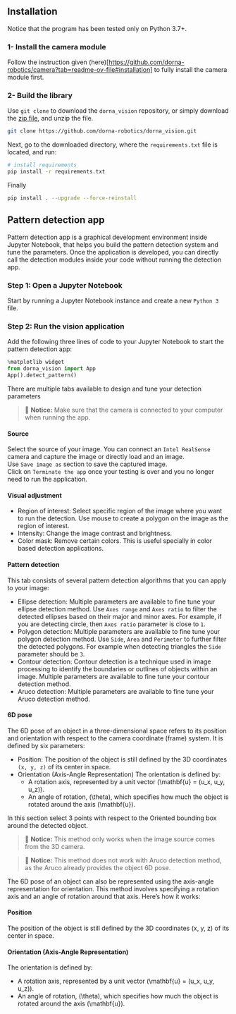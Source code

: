 ## Installation
Notice that the program has been tested only on Python 3.7+.

### 1- Install the camera module
Follow the instruction given (here)[https://github.com/dorna-robotics/camera?tab=readme-ov-file#installation] to fully install the camera module first.
### 2- Build the library
Use `git clone` to download the `dorna_vision` repository, or simply download the [zip file](https://github.com/dorna-robotics/dorna_vision/archive/master.zip), and unzip the file.  
```bash
git clone https://github.com/dorna-robotics/dorna_vision.git
```
Next, go to the downloaded directory, where the `requirements.txt` file is located, and run:
```bash
# install requirements
pip install -r requirements.txt
```
Finally
```bash
pip install . --upgrade --force-reinstall
```

## Pattern detection app
Pattern detection app is a graphical development environment inside Jupyter Notebook, that helps you build the pattern detection system and tune the parameters. Once the application is developed, you can directly call the detection modules inside your code without running the detection app. 

### Step 1: Open a Jupyter Notebook

Start by running a Jupyter Notebook instance and create a new `Python 3` file.

### Step 2: Run the vision application

Add the following three lines of code to your Jupyter Notebook to start the  pattern detection app:
```python
%matplotlib widget
from dorna_vision import App
App().detect_pattern()
```
There are multiple tabs available to design and tune your detection parameters
> 🚨 **Notice:** Make sure that the camera is connected to your computer when running the app.  

#### Source
Select the source of your image. You can connect an `Intel RealSense` camera and capture the image or directly load and an image.  
Use `Save image as` section to save the captured image.  
Click on `Terminate the app` once your testing is over and you no longer need to run the application.

#### Visual adjustment
- Region of interest: Select specific region of the image where you want to run the detection. Use mouse to create a polygon on the image as the region of interest.
- Intensity: Change the image contrast and brightness.
- Color mask: Remove certain colors. This is useful specially in color based detection applications.

#### Pattern detection
This tab consists of several pattern detection algorithms that you can apply to your image:
- Ellipse detection: Multiple parameters are available to fine tune your ellipse detection method. Use `Axes range` and `Axes ratio` to filter the detected ellipses based on their major and minor axes. For example, if you are detecting circle, then `Axes ratio` parameter is close to `1`.
- Polygon detection: Multiple parameters are available to fine tune your polygon detection method. Use `Side`, `Area` and `Perimeter` to further filter the detected polygons. For example when detecting triangles the `Side` parameter should be `3`.
- Contour detection: Contour detection is a technique used in image processing to identify the boundaries or outlines of objects within an image. Multiple parameters are available to fine tune your contour detection method.
- Aruco detection: Multiple parameters are available to fine tune your Aruco detection method.

#### 6D pose
The 6D pose of an object in a three-dimensional space refers to its position and orientation with respect to the camera coordinate (frame) system. It is defined by six parameters:
- Position: The position of the object is still defined by the 3D coordinates `(x, y, z)` of its center in space.
- Orientation (Axis-Angle Representation)
The orientation is defined by:
  - A rotation axis, represented by a unit vector \(\mathbf{u} = (u_x, u_y, u_z)\).
  - An angle of rotation, \(\theta\), which specifies how much the object is rotated around the axis \(\mathbf{u}\).

In this section select 3 points with respect to the Oriented bounding box around the detected object.  
> 🚨 **Notice:** This method only works when the image source comes from the 3D camera.

> 🚨 **Notice:** This method does not work with Aruco detection method, as the Aruco already provides the object 6D pose.



The 6D pose of an object can also be represented using the axis-angle representation for orientation. This method involves specifying a rotation axis and an angle of rotation around that axis. Here’s how it works:

#### Position
The position of the object is still defined by the 3D coordinates (x, y, z) of its center in space.

#### Orientation (Axis-Angle Representation)
The orientation is defined by:
- A rotation axis, represented by a unit vector \(\mathbf{u} = (u_x, u_y, u_z)\).
- An angle of rotation, \(\theta\), which specifies how much the object is rotated around the axis \(\mathbf{u}\).




